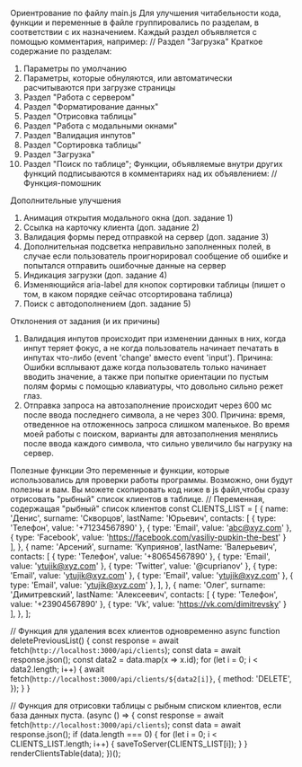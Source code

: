 Ориентрование по файлу main.js
Для улучшения читабельности кода, функции и переменные в файле группировались по разделам, в соответствии с их назначением.
Каждый раздел объявляется с помощью комментария, например:
// Раздел "Загрузка"
Краткое содержание по разделам:
1. Параметры по умолчанию
2. Параметры, которые обнуляются, или автоматически расчитываются при загрузке страницы
3. Раздел "Работа с сервером"
4. Раздел "Форматирование данных"
5. Раздел "Отрисовка таблицы"
6. Раздел "Работа с модальными окнами"
7. Раздел "Валидация инпутов"
8. Раздел "Сортировка таблицы"
9. Раздел "Загрузка"
10. Раздел "Поиск по таблице";
Функции, объявляемые внутри других функций подписываются в комментариях над их объявлением:
// Функция-помошник

Дополнительные улучшения
1. Анимация открытия модального окна (доп. задание 1)
2. Ссылка на карточку клиента (доп. задание 2)
3. Валидация формы перед отправкой на сервер (доп. задание 3)
4. Дополнительная подсветка неправильно заполненных полей, в случае если пользователь 
проигнорировал сообщение об ошибке и попытался отправить ошибочные данные на сервер
5. Индикация загрузки (доп. задание 4)
6. Изменяющийся aria-label для кнопок сортировки таблицы (пишет о том, в каком порядке 
сейчас отсортирована таблица)
7. Поиск с автодополнением (доп. задание 5)

Отклонения от задания (и их причины)
1. Валидация инпутов происходит при изменении данных в них, когда инпут теряет фокус, 
а не когда пользователь начинает печатать в инпутах что-либо (event 'change' вместо event 'input').
Причина: Ошибки всплывают даже когда пользователь только начинает вводить значение,
а также при попытке ориентации по пустым полям формы с помощью клавиатуры, что довольно сильно режет глаз.
2. Отправка запроса на автозаполнение происходит через 600 мс после ввода последнего символа, а не через 300.
Причина: время, отведенное на отложеннось запроса слишком маленькое. Во время моей работы с поиском,
варианты для автозаполнения менялись после ввода каждого символа, что сильно увеличило бы нагрузку на сервер. 

Полезные функции
Это переменные и функции, которые использовались для проверки работы программы.
Возможно, они будут полезны и вам. Вы можете скопировать код ниже в js файл,чтобы сразу отрисовать
"рыбный" список клиентов в таблице.
// Переменная, содержащая "рыбный" список клиентов
const CLIENTS_LIST = [
    {
      name: 'Денис',
      surname: 'Скворцов',
      lastName: 'Юрьевич',
      contacts: [
        {
          type: 'Телефон',
          value: '+71234567890'
        },
        {
          type: 'Email',
          value: 'abc@xyz.com'
        },
        {
          type: 'Facebook',
          value: 'https://facebook.com/vasiliy-pupkin-the-best'
        }
      ],
    },
    {
      name: 'Арсений',
      surname: 'Куприянов',
      lastName: 'Валерьевич',
      contacts: [
        {
          type: 'Телефон',
          value: '+80654567890'
        },
        {
          type: 'Email',
          value: 'ytujik@xyz.com'
        },
        {
          type: 'Twitter',
          value: '@cuprianov'
        },
        {
          type: 'Email',
          value: 'ytujik@xyz.com'
        },
        {
          type: 'Email',
          value: 'ytujik@xyz.com'
        },
        {
          type: 'Email',
          value: 'ytujik@xyz.com'
        },
      ],
    },
    {
      name: 'Олег',
      surname: 'Димитревский',
      lastName: 'Алексеевич',
      contacts: [
        {
          type: 'Телефон',
          value: '+23904567890'
        },
        {
          type: 'Vk',
          value: 'https://vk.com/dimitrevsky'
        }
      ],
    },
  ];

// Функция для удаления всех клиентов одновременно
  async function deletePreviousList() {
    const response = await fetch(`http://localhost:3000/api/clients`);
    const data = await response.json();
    const data2 = data.map(x => x.id);
    for (let i = 0; i < data2.length; i++) {
      await fetch(`http://localhost:3000/api/clients/${data2[i]}`,
        {
          method: 'DELETE',
        });
    }
  }

// Функция для отрисовки таблицы с рыбным списком клиентов, если база данных пуста. 
  (async () => {
    const response = await fetch(`http://localhost:3000/api/clients`);
    const data = await response.json();
    if (data.length === 0) {
      for (let i = 0; i < CLIENTS_LIST.length; i++) {
        saveToServer(CLIENTS_LIST[i]);
      }
    }
    renderClientsTable(data);
  })();

